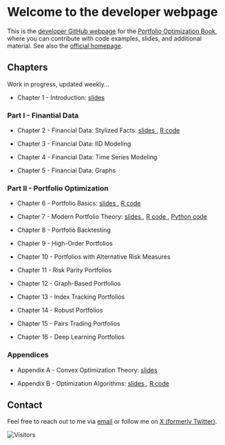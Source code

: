 # Welcome to the developer webpage

This is the [developer GitHub webpage](https://github.com/portfoliooptimizationbook) for the [Portfolio Optimization Book](https://bookdown.org/palomar/portfoliooptimizationbook), where you can contribute with code examples, slides, and additional material. See also the [official homepage](https://portfoliooptimizationbook.com).



## Chapters
Work in progress, updated weekly...


- Chapter 1 - Introduction:
  [slides <i class="fas fa-file-pdf"></i>](../slides/slides-intro.pdf)


### Part I - Finantial Data
- Chapter 2 - Financial Data: Stylized Facts:
  [slides <i class="fas fa-file-pdf"></i>](../slides/slides-stylized-facts.pdf), 
  [R code <i class="fab fa-r-project"></i>](../R-code/R-code-stylized-facts.html)

- Chapter 3 - Financial Data: IID Modeling

- Chapter 4 - Financial Data: Time Series Modeling

- Chapter 5 - Financial Data: Graphs



### Part II - Portfolio Optimization
- Chapter 6 - Portfolio Basics: 
  [slides <i class="fas fa-file-pdf"></i>](../slides/slides-portfolio-basics.pdf),
  [R code <i class="fab fa-r-project"></i>](../R-code/R-portfolio-basics.html)

- Chapter 7 - Modern Portfolio Theory: 
  [slides <i class="fas fa-file-pdf"></i>](../slides/slides-modern-portfolio-theory.pdf),
  [R code <i class="fab fa-r-project"></i>](../R-code/R-modern-portfolio-theory.html), 
  [Python code <i class="fab fa-python"></i>](../python-code/python-portfolio-optim.ipynb)

- Chapter 8 - Portfolio Backtesting

- Chapter 9 - High-Order Portfolios

- Chapter 10 - Portfolios with Alternative Risk Measures

- Chapter 11 - Risk Parity Portfolios

- Chapter 12 - Graph-Based Portfolios

- Chapter 13 - Index Tracking Portfolios

- Chapter 14 - Robust Portfolios

- Chapter 15 - Pairs Trading Portfolios

- Chapter 16 - Deep Learning Portfolios



### Appendices
- Appendix A - Convex Optimization Theory:
  [slides <i class="fas fa-file-pdf"></i>](../slides/slides-convex-optimization-theory.pdf)

- Appendix B - Optimization Algorithms:
  [slides <i class="fas fa-file-pdf"></i>](../slides/slides-optimization-algorithms.pdf), 
  [R code <i class="fab fa-r-project"></i>](../R-code/R-code-optimization-algorithms.html)




## Contact
Feel free to reach out to me via [email](mailto:daniel.p.palomar@gmail.com) or follow me on [X (formerly Twitter)](https://twitter.com/danielppalomar).

![Visitors](https://visitor-badge.laobi.icu/badge?page_id=portfoliooptimizationbook.com)

